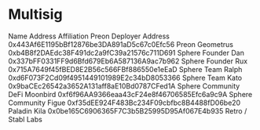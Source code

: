 # Multisig

Name
Address
Affiliation
Preon Deployer Address
0x443Af6E1195bBf12876be3DA891aD5c67c0Efc56
Preon
Geometrus
0xb4B8f2DAEdc38F491dc2a9fC39a21576c711D691
Sphere Founder
Dan
0x337bFF0331FF9d6Bfd679Eb6A587136A9ac7b962
Sphere Founder
Rux
0x715A7649f45fBED8E2B56c566FBf886550e1eEaD
Sphere Team
Ralph
0xd6F073F2Cd09f4951449101989E2c34bD8053366
Sphere Team
Kato
0x9baCEc26542a3652A131aff8aE10Bd0787CFed1A
Sphere Community
DeFi Moonbird
0xf6f96AA9366eaa43cF24e8f46706585Efc6a9c9A
Sphere Community
Figue
0xf35dEE924F483Bc234F09cbfbc8B4488fD06be20
Paladin
Kila
0x0be165C6906365F7C3b5B25995D95Af067E4b935
Retro / Stabl Labs


